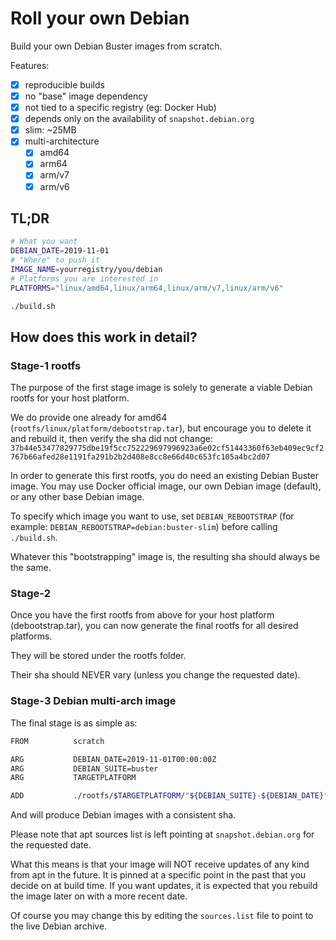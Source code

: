 # Roll your own Debian

Build your own Debian Buster images from scratch.

Features:
 * [x] reproducible builds
 * [x] no "base" image dependency
 * [x] not tied to a specific registry (eg: Docker Hub)
 * [x] depends only on the availability of `snapshot.debian.org`
 * [x] slim: ~25MB
 * [x] multi-architecture
     * [x] amd64
     * [x] arm64
     * [x] arm/v7
     * [x] arm/v6

## TL;DR

```bash
# What you want
DEBIAN_DATE=2019-11-01
# "Where" to push it
IMAGE_NAME=yourregistry/you/debian
# Platforms you are interested in
PLATFORMS="linux/amd64,linux/arm64,linux/arm/v7,linux/arm/v6"

./build.sh
```

## How does this work in detail?

### Stage-1 rootfs

The purpose of the first stage image is solely to generate a viable Debian rootfs for your host platform.

We do provide one already for amd64 (`rootfs/linux/platform/debootstrap.tar`), but encourage you to delete it and rebuild it, then verify the sha did not change:
`37b44e53477829775dbe19f5cc752229697996923a6e02cf51443360f63eb409ec9cf2767b66afed28e1191fa291b2b2d408e8cc8e66d40c653fc105a4bc2d07`

In order to generate this first rootfs, you do need an existing Debian Buster image.
You may use Docker official image, our own Debian image (default), or any other base Debian image.

To specify which image you want to use, set `DEBIAN_REBOOTSTRAP` (for example: `DEBIAN_REBOOTSTRAP=debian:buster-slim`) before calling `./build.sh`.

Whatever this "bootstrapping" image is, the resulting sha should always be the same.

### Stage-2

Once you have the first rootfs from above for your host platform (debootstrap.tar), you can now generate the final rootfs for all desired platforms.

They will be stored under the rootfs folder.

Their sha should NEVER vary (unless you change the requested date).

### Stage-3 Debian multi-arch image

The final stage is as simple as:

```bash
FROM          scratch                                                                                                   AS debian

ARG           DEBIAN_DATE=2019-11-01T00:00:00Z
ARG           DEBIAN_SUITE=buster
ARG           TARGETPLATFORM

ADD           ./rootfs/$TARGETPLATFORM/"${DEBIAN_SUITE}-${DEBIAN_DATE}".tar /
```

And will produce Debian images with a consistent sha.

Please note that apt sources list is left pointing at `snapshot.debian.org` for the requested date.

What this means is that your image will NOT receive updates of any kind from apt in the future.
It is pinned at a specific point in the past that you decide on at build time.
If you want updates, it is expected that you rebuild the image later on with a more recent date.

Of course you may change this by editing the `sources.list` file to point to the live Debian archive.
